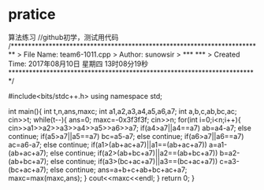 # pratice
算法练习
//github初学，测试用代码
/*************************************************************************
    > File Name: team6-1011.cpp
    > Author: sunowsir
    > *** *** 
    > Created Time: 2017年08月10日 星期四 13时08分19秒
 ************************************************************************/

#include<bits/stdc++.h>
using namespace std;


int main(){
	int t,n,ans,maxc;
	int a1,a2,a3,a4,a5,a6,a7;
	int a,b,c,ab,bc,ac;
	cin>>t;
	while(t--){
		ans=0;
		maxc=-0x3f3f3f;
		cin>>n;
		for(int i=0;i<n;i++){
			cin>>a1>>a2>>a3>>a4>>a5>>a6>>a7;
			if(a4>a7||a4==a7)  ab=a4-a7;
			else  continue;
			if(a5>a7||a5==a7)  bc=a5-a7;
			else  continue;
			if(a6>a7||a6==a7)  ac=a6-a7;
			else  continue;
			if(a1>(ab+ac+a7)||a1==(ab+ac+a7))  a=a1-(ab+ac+a7);
			else  continue;
			if(a2>(ab+bc+a7)||a2==(ab+bc+a7))  b=a2-(ab+bc+a7);
			else  continue;
			if(a3>(bc+ac+a7)||a3==(bc+ac+a7))  c=a3-(bc+ac+a7);
			else  continue;
			ans=a+b+c+ab+bc+ac+a7;
			maxc=max(maxc,ans);
		}
		cout<<maxc<<endl;
	}
	return 0;
}
